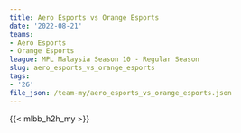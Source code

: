 ```yaml
---
title: Aero Esports vs Orange Esports
date: '2022-08-21'
teams:
- Aero Esports
- Orange Esports
league: MPL Malaysia Season 10 - Regular Season
slug: aero_esports_vs_orange_esports
tags:
- '26'
file_json: /team-my/aero_esports_vs_orange_esports.json
---
```


{{< mlbb_h2h_my >}}
